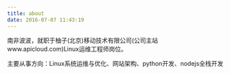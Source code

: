 ```yaml
---
title: about
date: 2016-07-07 11:43:19
---
```




南非波波，就职于柚子(北京)移动技术有限公司(公司主站www.apicloud.com)Linux运维工程师岗位。

主要从事方向：Linux系统运维与优化、网站架构、python开发、nodejs全栈开发

